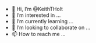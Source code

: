 - 👋 Hi, I’m @KeithTHolt
- 👀 I’m interested in ...
- 🌱 I’m currently learning ...
- 💞️ I’m looking to collaborate on ...
- 📫 How to reach me ...

<!---
KeithTHolt/KeithTHolt is a ✨ special ✨ repository because its `README.md` (this file) appears on your GitHub profile.
You can click the Preview link to take a look at your changes.
--->
